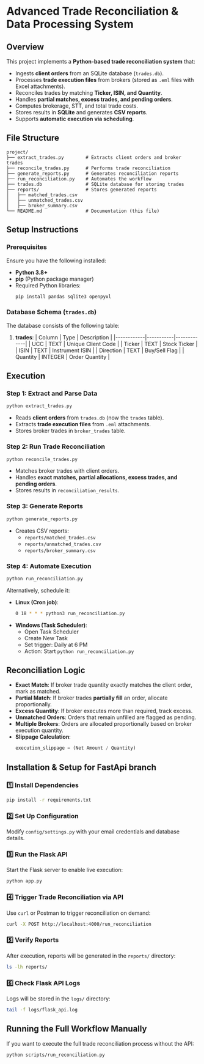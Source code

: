 # Advanced Trade Reconciliation & Data Processing System

## Overview
This project implements a **Python-based trade reconciliation system** that:
- Ingests **client orders** from an SQLite database (`trades.db`).
- Processes **trade execution files** from brokers (stored as `.eml` files with Excel attachments).
- Reconciles trades by matching **Ticker, ISIN, and Quantity**.
- Handles **partial matches, excess trades, and pending orders**.
- Computes brokerage, STT, and total trade costs.
- Stores results in **SQLite** and generates **CSV reports**.
- Supports **automatic execution via scheduling**.

## File Structure
```
project/
├── extract_trades.py        # Extracts client orders and broker trades
├── reconcile_trades.py      # Performs trade reconciliation
├── generate_reports.py      # Generates reconciliation reports
├── run_reconciliation.py    # Automates the workflow
├── trades.db                # SQLite database for storing trades
├── reports/                 # Stores generated reports
│   ├── matched_trades.csv
│   ├── unmatched_trades.csv
│   ├── broker_summary.csv
└── README.md                # Documentation (this file)
```

## Setup Instructions
### Prerequisites
Ensure you have the following installed:
- **Python 3.8+**
- **pip** (Python package manager)
- Required Python libraries:
  ```bash
  pip install pandas sqlite3 openpyxl
  ```

### Database Schema (`trades.db`)
The database consists of the following table:
1. **trades**:
   | Column      | Type       | Description |
   |------------|-----------|-------------|
   | UCC        | TEXT      | Unique Client Code |
   | Ticker     | TEXT      | Stock Ticker |
   | ISIN       | TEXT      | Instrument ISIN |
   | Direction  | TEXT      | Buy/Sell Flag |
   | Quantity   | INTEGER   | Order Quantity |

## Execution
### Step 1: Extract and Parse Data
```bash
python extract_trades.py
```
- Reads **client orders** from `trades.db` (now the `trades` table).
- Extracts **trade execution files** from `.eml` attachments.
- Stores broker trades in `broker_trades` table.

### Step 2: Run Trade Reconciliation
```bash
python reconcile_trades.py
```
- Matches broker trades with client orders.
- Handles **exact matches, partial allocations, excess trades, and pending orders**.
- Stores results in `reconciliation_results`.

### Step 3: Generate Reports
```bash
python generate_reports.py
```
- Creates CSV reports:
  - `reports/matched_trades.csv`
  - `reports/unmatched_trades.csv`
  - `reports/broker_summary.csv`

### Step 4: Automate Execution
```bash
python run_reconciliation.py
```
Alternatively, schedule it:
- **Linux (Cron job)**:
  ```bash
  0 18 * * * python3 run_reconciliation.py
  ```
- **Windows (Task Scheduler)**:
  - Open Task Scheduler
  - Create New Task
  - Set trigger: Daily at 6 PM
  - Action: Start `python run_reconciliation.py`

## Reconciliation Logic
- **Exact Match**: If broker trade quantity exactly matches the client order, mark as matched.
- **Partial Match**: If broker trades **partially fill** an order, allocate proportionally.
- **Excess Quantity**: If broker executes more than required, track excess.
- **Unmatched Orders**: Orders that remain unfilled are flagged as pending.
- **Multiple Brokers**: Orders are allocated proportionally based on broker execution quantity.
- **Slippage Calculation**:
  ```python
  execution_slippage = (Net Amount / Quantity)
  ```

## Installation & Setup for FastApi branch
### 1️⃣ Install Dependencies
```bash
pip install -r requirements.txt
```

### 2️⃣ Set Up Configuration
Modify `config/settings.py` with your email credentials and database details.

### 3️⃣ Run the Flask API
Start the Flask server to enable live execution:
```bash
python app.py
```

### 4️⃣ Trigger Trade Reconciliation via API
Use `curl` or Postman to trigger reconciliation on demand:
```bash
curl -X POST http://localhost:4000/run_reconciliation
```

### 5️⃣ Verify Reports
After execution, reports will be generated in the `reports/` directory:
```bash
ls -lh reports/
```

### 6️⃣ Check Flask API Logs
Logs will be stored in the `logs/` directory:
```bash
tail -f logs/flask_api.log
```

## Running the Full Workflow Manually
If you want to execute the full trade reconciliation process without the API:
```bash
python scripts/run_reconciliation.py
```